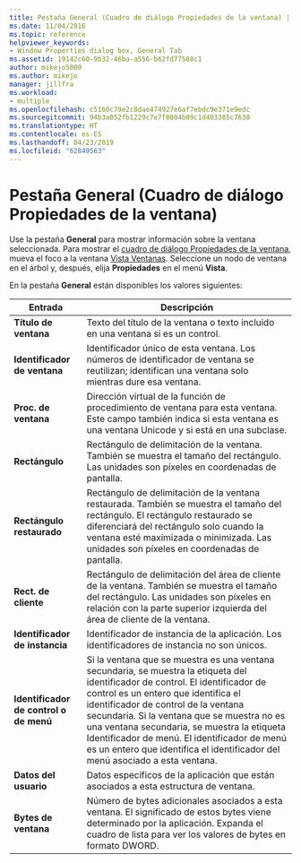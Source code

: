 ```yaml
---
title: Pestaña General (Cuadro de diálogo Propiedades de la ventana) | Microsoft Docs
ms.date: 11/04/2016
ms.topic: reference
helpviewer_keywords:
- Window Properties dialog box, General Tab
ms.assetid: 19142c60-9b32-46ba-a556-b62fd77568c1
author: mikejo5000
ms.author: mikejo
manager: jillfra
ms.workload:
- multiple
ms.openlocfilehash: c5160c79e2c8dae474927e6af7ebdc9e371e9edc
ms.sourcegitcommit: 94b3a052fb1229c7e7f8804b09c1d403385c7630
ms.translationtype: HT
ms.contentlocale: es-ES
ms.lasthandoff: 04/23/2019
ms.locfileid: "62849563"
---
```

# <a name="general-tab-window-properties-dialog-box"></a>Pestaña General (Cuadro de diálogo Propiedades de la ventana)
Use la pestaña **General** para mostrar información sobre la ventana seleccionada. Para mostrar el [cuadro de diálogo Propiedades de la ventana](../debugger/window-properties-dialog-box.md), mueva el foco a la ventana [Vista Ventanas](../debugger/windows-view.md). Seleccione un nodo de ventana en el árbol y, después, elija **Propiedades** en el menú **Vista**.

 En la pestaña **General** están disponibles los valores siguientes:

|Entrada|Descripción|
|-----------|-----------------|
|**Título de ventana**|Texto del título de la ventana o texto incluido en una ventana si es un control.|
|**Identificador de ventana**|Identificador único de esta ventana. Los números de identificador de ventana se reutilizan; identifican una ventana solo mientras dure esa ventana.|
|**Proc. de ventana**|Dirección virtual de la función de procedimiento de ventana para esta ventana. Este campo también indica si esta ventana es una ventana Unicode y si está en una subclase.|
|**Rectángulo**|Rectángulo de delimitación de la ventana. También se muestra el tamaño del rectángulo. Las unidades son píxeles en coordenadas de pantalla.|
|**Rectángulo restaurado**|Rectángulo de delimitación de la ventana restaurada. También se muestra el tamaño del rectángulo. El rectángulo restaurado se diferenciará del rectángulo solo cuando la ventana esté maximizada o minimizada. Las unidades son píxeles en coordenadas de pantalla.|
|**Rect. de cliente**|Rectángulo de delimitación del área de cliente de la ventana. También se muestra el tamaño del rectángulo. Las unidades son píxeles en relación con la parte superior izquierda del área de cliente de la ventana.|
|**Identificador de instancia**|Identificador de instancia de la aplicación. Los identificadores de instancia no son únicos.|
|**Identificador de control o de menú**|Si la ventana que se muestra es una ventana secundaria, se muestra la etiqueta del identificador de control. El identificador de control es un entero que identifica el identificador de control de la ventana secundaria. Si la ventana que se muestra no es una ventana secundaria, se muestra la etiqueta Identificador de menú. El identificador de menú es un entero que identifica el identificador del menú asociado a esta ventana.|
|**Datos del usuario**|Datos específicos de la aplicación que están asociados a esta estructura de ventana.|
|**Bytes de ventana**|Número de bytes adicionales asociados a esta ventana. El significado de estos bytes viene determinado por la aplicación. Expanda el cuadro de lista para ver los valores de bytes en formato DWORD.|